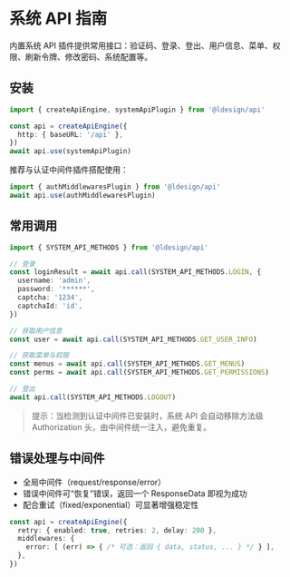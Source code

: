 # 系统 API 指南

内置系统 API 插件提供常用接口：验证码、登录、登出、用户信息、菜单、权限、刷新令牌、修改密码、系统配置等。

## 安装

```ts
import { createApiEngine, systemApiPlugin } from '@ldesign/api'

const api = createApiEngine({
  http: { baseURL: '/api' },
})
await api.use(systemApiPlugin)
```

推荐与认证中间件插件搭配使用：
```ts
import { authMiddlewaresPlugin } from '@ldesign/api'
await api.use(authMiddlewaresPlugin)
```

## 常用调用

```ts
import { SYSTEM_API_METHODS } from '@ldesign/api'

// 登录
const loginResult = await api.call(SYSTEM_API_METHODS.LOGIN, {
  username: 'admin',
  password: '******',
  captcha: '1234',
  captchaId: 'id',
})

// 获取用户信息
const user = await api.call(SYSTEM_API_METHODS.GET_USER_INFO)

// 获取菜单与权限
const menus = await api.call(SYSTEM_API_METHODS.GET_MENUS)
const perms = await api.call(SYSTEM_API_METHODS.GET_PERMISSIONS)

// 登出
await api.call(SYSTEM_API_METHODS.LOGOUT)
```

> 提示：当检测到认证中间件已安装时，系统 API 会自动移除方法级 Authorization 头，由中间件统一注入，避免重复。

## 错误处理与中间件

- 全局中间件（request/response/error）
- 错误中间件可“恢复”错误，返回一个 ResponseData 即视为成功
- 配合重试（fixed/exponential）可显著增强稳定性

```ts
const api = createApiEngine({
  retry: { enabled: true, retries: 2, delay: 200 },
  middlewares: {
    error: [ (err) => { /* 可选：返回 { data, status, ... } */ } ],
  },
})
```

